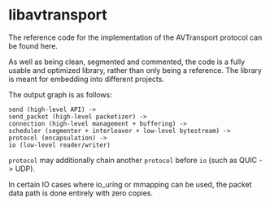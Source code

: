 # libavtransport

The reference code for the implementation of the AVTransport protocol can be found here.

As well as being clean, segmented and commented, the code is a fully usable and optimized library,
rather than only being a reference.
The library is meant for embedding into different projects.

The output graph is as follows:

```
send (high-level API) ->
send_packet (high-level packetizer) ->
connection (high-level management + buffering) ->
scheduler (segmenter + interleaver + low-level bytestream) ->
protocol (encapsulation) ->
io (low-level reader/writer)
```

`protocol` may additionally chain another `protocol` before `io` (such as QUIC -> UDP).

In certain IO cases where io_uring or mmapping can be used, the packet data path is done
entirely with zero copies.
